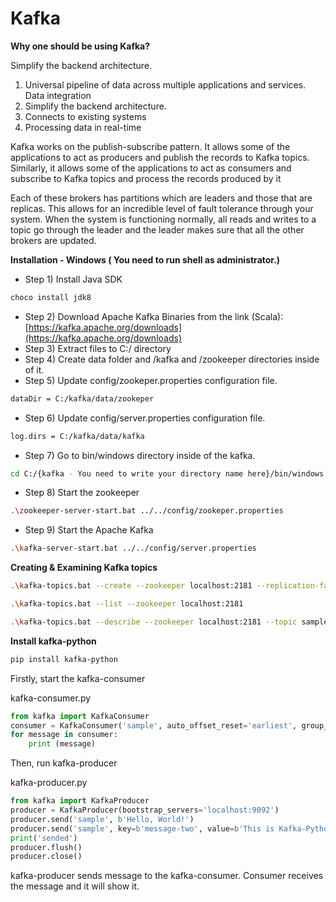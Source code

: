 # Kafka

**Why one should be using Kafka?**

Simplify the backend architecture.

1. Universal pipeline of data across multiple applications and services. Data integration
2. Simplify the backend architecture.
3. Connects to existing systems
4. Processing data in real-time

Kafka works on the publish-subscribe pattern. It allows some of the applications to act as producers and publish the records to Kafka topics. Similarly, it allows some of the applications to act as consumers and subscribe to Kafka topics and process the records produced by it

Each of these brokers has partitions which are leaders and those that are replicas. This allows for an incredible level of fault tolerance through your system. When the system is functioning normally, all reads and writes to a topic go through the leader and the leader makes sure that all the other brokers are updated.

**Installation - Windows ( You need to run shell as administrator.)**

- Step 1) Install Java SDK

```bash
choco install jdk8
```

- Step 2) Download Apache Kafka Binaries from the link (Scala): [https://kafka.apache.org/downloads](https://kafka.apache.org/downloads)
- Step 3) Extract files to C:/ directory
- Step 4) Create data folder and /kafka and /zookeeper directories inside of it.
- Step 5) Update config/zookeper.properties configuration file.

```bash
dataDir = C:/kafka/data/zookeper
```

- Step 6) Update config/server.properties configuration file.

```bash
log.dirs = C:/kafka/data/kafka
```

- Step 7) Go to bin/windows directory inside of the kafka.

```bash
cd C:/{kafka - You need to write your directory name here}/bin/windows
```

- Step 8) Start the zookeeper

```bash
.\zookeeper-server-start.bat ../../config/zookeper.properties
```

- Step 9) Start the Apache Kafka

```bash
.\kafka-server-start.bat ../../config/server.properties
```

**Creating & Examining Kafka topics**

```bash
.\kafka-topics.bat --create --zookeeper localhost:2181 --replication-factor 1 --partitions 1 --topic sample

.\kafka-topics.bat --list --zookeeper localhost:2181

.\kafka-topics.bat --describe --zookeeper localhost:2181 --topic sample
```

**Install kafka-python**

```bash
pip install kafka-python
```

Firstly, start the kafka-consumer

kafka-consumer.py

```python
from kafka import KafkaConsumer
consumer = KafkaConsumer('sample', auto_offset_reset='earliest', group_id=None)
for message in consumer:
    print (message)
```

Then, run kafka-producer

kafka-producer.py

```python
from kafka import KafkaProducer
producer = KafkaProducer(bootstrap_servers='localhost:9092')
producer.send('sample', b'Hello, World!')
producer.send('sample', key=b'message-two', value=b'This is Kafka-Python')
print('sended')
producer.flush()
producer.close()
```

kafka-producer sends message to the kafka-consumer. Consumer receives the message and it will show it.
